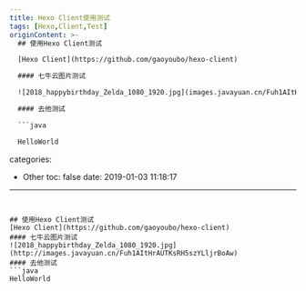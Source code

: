 ```yaml
---
title: Hexo Client使用测试
tags: [Hexo,Client,Test]
originContent: >-
  ## 使用Hexo Client测试

  [Hexo Client](https://github.com/gaoyoubo/hexo-client)

  #### 七牛云图片测试

  ![2018_happybirthday_Zelda_1080_1920.jpg](images.javayuan.cn/Fuh1AItHrAUTKsRH5szYLljrBoAw)

  #### 去他测试

  ```java

  HelloWorld


  ```
categories:
  - Other
toc: false
date: 2019-01-03 11:18:17
---
```


## 使用Hexo Client测试
[Hexo Client](https://github.com/gaoyoubo/hexo-client)
#### 七牛云图片测试
![2018_happybirthday_Zelda_1080_1920.jpg](http://images.javayuan.cn/Fuh1AItHrAUTKsRH5szYLljrBoAw)
#### 去他测试
```java
HelloWorld

```